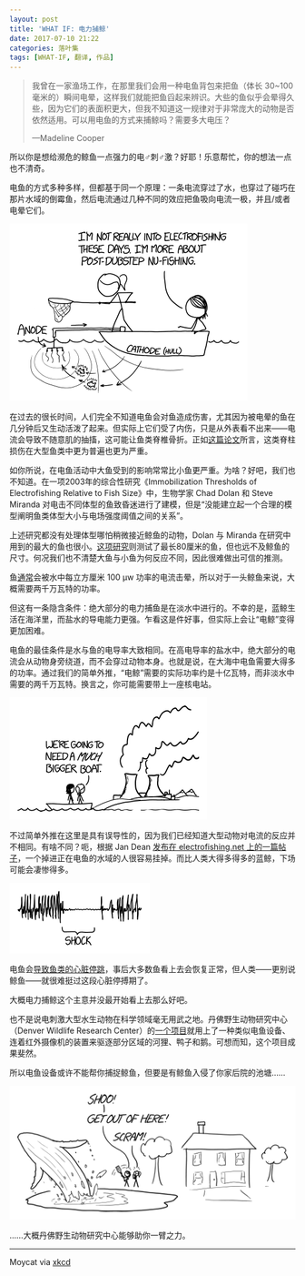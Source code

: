 ```yaml
---
layout: post
title: 'WHAT IF: 电力捕鲸'
date: 2017-07-10 21:22
categories: 落叶集
tags: [WHAT-IF, 翻译, 作品]
---
```

 > 我曾在一家渔场工作，在那里我们会用一种电鱼背包来把鱼（体长 30~100 毫米的）瞬间电晕，这样我们就能把鱼舀起来辨识。大些的鱼似乎会晕得久些，因为它们的表面积更大，但我不知道这一规律对于非常庞大的动物是否依然适用。可以用电鱼的方式来捕鲸吗？需要多大电压？
 >
 > —Madeline Cooper

所以你是想给濒危的鲸鱼一点强力的电♂刺♂激？好耶！乐意帮忙，你的想法一点也不清奇。

电鱼的方式多种多样，但都基于同一个原理：一条电流穿过了水，也穿过了碰巧在那片水域的倒霉鱼，然后电流通过几种不同的效应把鱼吸向电流一极，并且/或者电晕它们。

![1]

在过去的很长时间，人们完全不知道电鱼会对鱼造成伤害，尤其因为被电晕的鱼在几分钟后又生动活泼了起来。但实际上它们受了内伤，只是从外表看不出来——电流会导致不随意肌的抽搐，这可能让鱼类脊椎骨折。正如[这篇论文][2]所言，这类脊柱损伤在大型鱼类中更为普遍也更为严重。

如你所说，在电鱼活动中大鱼受到的影响常常比小鱼更严重。为啥？好吧，我们也不知道。在一项2003年的综合性研究《Immobilization Thresholds of Electrofishing Relative to Fish Size》中，生物学家 Chad Dolan 和 Steve Miranda 对电击不同体型的鱼致昏迷进行了建模，但是“没能建立起一个合理的模型阐明鱼类体型大小与电场强度阈值之间的关系”。

上述研究都没有处理体型哪怕稍微接近鲸鱼的动物，Dolan 与 Miranda 在研究中用到的最大的鱼也很小。[这项研究][3]则测试了最长80厘米的鱼，但也远不及鲸鱼的尺寸。何况我们也不清楚大鱼与小鱼为何反应不同，因此很难做出可信的推测。

鱼[通常][4]会被水中每立方厘米 100 µw 功率的电流击晕，所以对于一头鲸鱼来说，大概需要两千万瓦特的功率。

但这有一条隐含条件：绝大部分的电力捕鱼是在淡水中进行的。不幸的是，蓝鲸生活在海洋里，而盐水的导电能力更强。乍看这是件好事，但实际上会让“电鲸”变得更加困难。

电鱼的最佳条件是水与鱼的电导率大致相同。在高电导率的盐水中，绝大部分的电流会从动物身旁绕道，而不会穿过动物本身。也就是说，在大海中电鱼需要大得多的功率。通过我们的简单外推，“电鲸”需要的实际功率约是十亿瓦特，而非淡水中需要的两千万瓦特。换言之，你可能需要带上一座核电站。

![5]

不过简单外推在这里是具有误导性的，因为我们已经知道大型动物对电流的反应并不相同。有啥不同？呃，根据 Jan Dean [发布在 electrofishing.net 上的一篇帖子][6]，一个掉进正在电鱼的水域的人很容易挂掉。而比人类大得多得多的蓝鲸，下场可能会凄惨得多。

![7]

电鱼会[导致鱼类的心脏停跳][8]，事后大多数鱼看上去会恢复正常，但人类——更别说鲸鱼——就很难挺过这段心脏停搏期了。

大概电力捕鲸这个主意并没最开始看上去那么好吧。

也不是说电刺激大型水生动物在科学领域毫无用武之地。丹佛野生动物研究中心（Denver Wildlife Research Center）的[一个项目][9]就用上了一种类似电鱼设备、连着红外摄像机的装置来驱逐部分区域的河狸、鸭子和鹅。可想而知，这个项目成果斐然。

所以电鱼设备或许不能帮你捕捉鲸鱼，但要是有鲸鱼入侵了你家后院的池塘……

![10]

……大概丹佛野生动物研究中心能够助你一臂之力。

----------------------

Moycat via [xkcd][11]

  [1]: /upload/2017/setup.png
  [2]: http://opensample.info/effect-of-electrofishing-pulse-shape-and-electrofishing-induced-spinal-injury-on-long-term-growth-and-survival-of-wild-rainbow-trout
  [3]: http://electrofishing.net/2016/01/23/535/
  [4]: https://nctc.fws.gov/courses/CSP/CSP2C01/resources/5-Power-Transfer-Theory-Standardization/2_Electrofishing,%20A%20Power%20Related%20Phenomenon.pdf
  [5]: /upload/2017/boat.png
  [6]: http://electrofishing.net/2015/12/30/man-overboard/
  [7]: /upload/2017/arrest.png
  [8]: https://eurekamag.com/pdf.php?pdf=004141382
  [9]: https://www.aphis.usda.gov/wildlife_damage/nwrc/symposia/repellents_symposium/pdfs/kolz.pdf
  [10]: /upload/2017/pond.png
  [11]: https://what-if.xkcd.com/156/
